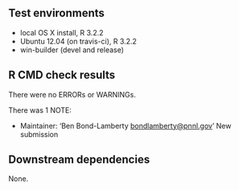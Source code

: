 ## Test environments
* local OS X install, R 3.2.2
* Ubuntu 12.04 (on travis-ci), R 3.2.2
* win-builder (devel and release)


## R CMD check results
There were no ERRORs or WARNINGs.

There was 1 NOTE:

* Maintainer: ‘Ben Bond-Lamberty <bondlamberty@pnnl.gov>’
New submission


## Downstream dependencies
None.
